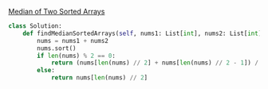 [Median of Two Sorted Arrays](https://leetcode.com/problems/median-of-two-sorted-arrays)
```Python
class Solution:
    def findMedianSortedArrays(self, nums1: List[int], nums2: List[int]) -> float:
        nums = nums1 + nums2
        nums.sort()
        if len(nums) % 2 == 0:
            return (nums[len(nums) // 2] + nums[len(nums) // 2 - 1]) / 2
        else:
            return nums[len(nums) // 2]
```